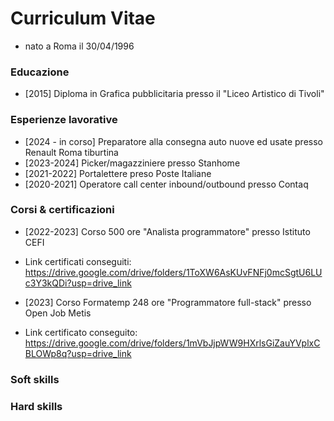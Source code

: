 # Curriculum Vitae
- nato a Roma il 30/04/1996  

### Educazione
- [2015] Diploma in Grafica pubblicitaria presso il "Liceo Artistico di Tivoli"

### Esperienze lavorative
- [2024 - in corso] Preparatore alla consegna auto nuove ed usate presso Renault Roma tiburtina
- [2023-2024] Picker/magazziniere presso Stanhome
- [2021-2022] Portalettere preso Poste Italiane
- [2020-2021] Operatore call center inbound/outbound presso Contaq

### Corsi & certificazioni
- [2022-2023] Corso 500 ore "Analista programmatore" presso Istituto CEFI
- Link certificati conseguiti: https://drive.google.com/drive/folders/1ToXW6AsKUvFNFj0mcSgtU6LUc3Y3kQDi?usp=drive_link

- [2023] Corso Formatemp 248 ore "Programmatore full-stack" presso Open Job Metis
- Link certificato conseguito: https://drive.google.com/drive/folders/1mVbJjpWW9HXrlsGiZauYVplxCBLOWp8q?usp=drive_link

### Soft skills


### Hard skills
